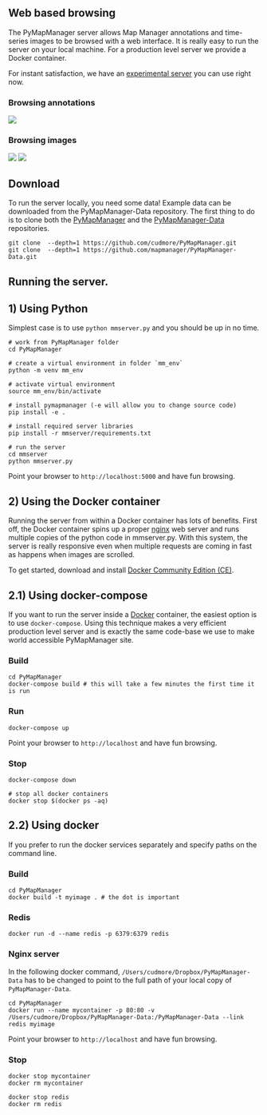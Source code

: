 ## Web based browsing

The PyMapManager server allows Map Manager annotations and time-series images to be browsed with a web interface. It is really easy to run the server on your local machine. For a production level server we provide a Docker container.

For instant satisfaction, we have an [experimental server][duckdns] you can use right now.

### Browsing annotations

<IMG SRC="../img/mmserver_purejs.png">

### Browsing images

<IMG SRC="../img/mmserver_leaflet.png">
<IMG SRC="../img/mmserver_leaflet2.png">


## Download

To run the server locally, you need some data! Example data can be downloaded from the PyMapManager-Data repository. The first thing to do is to clone both the [PyMapManager][pymapmanager] and the [PyMapManager-Data][pymapmanager-data] repositories.

	git clone  --depth=1 https://github.com/cudmore/PyMapManager.git
	git clone  --depth=1 https://github.com/mapmanager/PyMapManager-Data.git

## Running the server.

## 1) Using Python

Simplest case is to use `python mmserver.py` and you should be up in no time.

	# work from PyMapManager folder
	cd PyMapManager

	# create a virtual environment in folder `mm_env`
	python -m venv mm_env

	# activate virtual environment
	source mm_env/bin/activate

	# install pymapmanager (-e will allow you to change source code)
	pip install -e .

	# install required server libraries
	pip install -r mmserver/requirements.txt

	# run the server
	cd mmserver
	python mmserver.py

Point your browser to `http://localhost:5000` and have fun browsing.

## 2) Using the Docker container

Running the server from within a Docker container has lots of benefits. First off, the Docker container spins up a proper [nginx][nginx] web server and runs multiple copies of the python code in mmserver.py. With this system, the server is really responsive even when multiple requests are coming in fast as happens when images are scrolled.

To get started, download and install [Docker Community Edition (CE)][docker ce].

## 2.1) Using docker-compose

If you want to run the server inside a [Docker][docker] container, the easiest option is to use `docker-compose`. Using this technique makes a very efficient production level server and is exactly the same code-base we use to make world accessible PyMapManager site.

### Build

	cd PyMapManager
	docker-compose build # this will take a few minutes the first time it is run

### Run

	docker-compose up

Point your browser to `http://localhost` and have fun browsing.

### Stop

	docker-compose down

	# stop all docker containers
	docker stop $(docker ps -aq)

## 2.2) Using docker

If you prefer to run the docker services separately and specify paths on the command line.

### Build

	cd PyMapManager
	docker build -t myimage . # the dot is important

### Redis

	docker run -d --name redis -p 6379:6379 redis

### Nginx server

In the following docker command, `/Users/cudmore/Dropbox/PyMapManager-Data` has to be changed to point to the full path of your local copy of `PyMapManager-Data`.

	cd PyMapManager
	docker run --name mycontainer -p 80:80 -v /Users/cudmore/Dropbox/PyMapManager-Data:/PyMapManager-Data --link redis myimage

Point your browser to `http://localhost` and have fun browsing.

### Stop

	docker stop mycontainer
	docker rm mycontainer

	docker stop redis
	docker rm redis

[duckdns]: http://cudmore.duckdns.org
[pymapmanager]: https://github.com/cudmore/PyMapManager
[pymapmanager-data]: https://github.com/mapmanager/PyMapManager-Data
[nginx]: https://www.nginx.com/
[uwsgi]: https://uwsgi-docs.readthedocs.io/en/latest/
[redis]: https://redis.io/
[docker]: https://www.docker.com/community-edition
[docker ce]: https://docs.docker.com/install/
